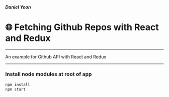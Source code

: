 
##### Daniel Yoon

# 🌐 Fetching Github Repos with React and Redux

___
An example for Github API with React and Redux
___

### Install node modules at root of app
```bash
npm install
npm start
